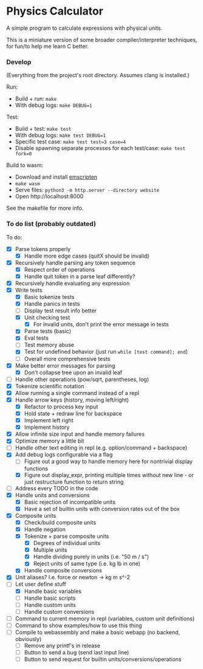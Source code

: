 # Physics Calculator

A simple program to calculate expressions with physical units.

This is a miniature version of some broader compiler/interpreter techniques,
for fun/to help me learn C better.

### Develop

(Everything from the project's root directory. Assumes clang is installed.)

Run:
- Build + run: `make`
- With debug logs: `make DEBUG=1`

Test:
- Build + test: `make test`
- With debug logs: `make test DEBUG=1`
- Specific test case: `make test test=3 case=4`
- Disable spawning separate processes for each test/case: `make test fork=0`

Build to wasm:
- Download and install [emscripten](https://emscripten.org/docs/getting_started/downloads.html)
- `make wasm`
- Serve files: `python3 -m http.server --directory website`
- Open http://localhost:8000

See the makefile for more info.

### To do list (probably outdated)

To do:
- [x] Parse tokens properly
    - [x] Handle more edge cases (quitX should be invalid)
- [x] Recursively handle parsing any token sequence
    - [x] Respect order of operations
    - [x] Handle quit token in a parse leaf differently?
- [x] Recursively handle evaluating any expression
- [x] Write tests
    - [x] Basic tokenize tests
    - [x] Handle panics in tests
    - [ ] Display test result info better
    - [x] Unit checking test
        - [x] For invalid units, don't print the error message in tests
    - [x] Parse tests (basic)
    - [x] Eval tests
    - [ ] Test memory abuse
    - [x] Test for undefined behavior (just run `while [test command]; end`)
    - [ ] Overall more comprehensive tests
- [x] Make better error messages for parsing
    - [x] Don't collapse tree upon an invalid leaf
- [ ] Handle other operations (pow/sqrt, parentheses, log)
- [x] Tokenize scientific notation
- [x] Allow running a single command instead of a repl
- [x] Handle arrow keys (history, moving left/right)
    - [x] Refactor to process key input
    - [x] Hold state + redraw line for backspace
    - [x] Implement left right
    - [x] Implement history
- [x] Allow infinite size input and handle memory failures
- [x] Optimize memory a little bit
- [ ] Handle other text editing in repl (e.g. option/command + backspace)
- [x] Add debug logs configurable via a flag
    - [ ] Figure out a good way to handle memory here for nontrivial display functions
    - [x] Figure out display_expr, printing multiple times without new line - or just restructure function to return string
- [ ] Address every TODO in the code
- [x] Handle units and conversions
    - [x] Basic rejection of incompatible units
    - [x] Have a set of builtin units with conversion rates out of the box
- [x] Composite units
    - [x] Check/build composite units
    - [x] Handle negation
    - [x] Tokenize + parse composite units
        - [x] Degrees of individual units
        - [x] Multiple units
        - [x] Handle dividing purely in units (i.e. "50 m / s")
        - [x] Reject units of same type (i.e. kg lb in one)
    - [x] Handle composite conversions
- [x] Unit aliases? I.e. force or newton -> kg m s^-2
- [ ] Let user define stuff
    - [x] Handle basic variables
    - [ ] Handle basic scripts
    - [ ] Handle custom units
    - [ ] Handle custom conversions
- [ ] Command to current memory in repl (variables, custom unit definitions)
- [ ] Command to show examples/how to use this thing
- [ ] Compile to webassembly and make a basic webapp (no backend, obviously)
    - [ ] Remove any printf's in release
    - [ ] Button to send a bug (send last input line)
    - [ ] Button to send request for builtin units/conversions/operations
